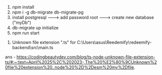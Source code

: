 <!-- Installation process -->

1) npm install
2) npm i -g db-migrate db-migrate-pg
3) install postgresql ---> add password root ---> create new database ("myDb")
4) db-migrate up initialize
5) npm run start

<!-- https://stackoverflow.com/questions/68724866/cannot-install-with-npm-package-from-git -->

<!-- prathamesh.mane@hotmail.com -->

<!-- nitin.chiliveri@hotmail.com -->
<!-- Nitin@123 -->



<!-- issues faced  -->

1)  Unknown file extension ".ts" for C:\Users\asus\Reedemify\redeemify-backend\src\main.ts

ans - https://codingbeautydev.com/blog/ts-node-unknown-file-extension-ts/#:~:text=April%2025%2C%202023-,The%20%E2%80%9CUnknown%20file%20extension%20.,node%20%2D%2Desm%20my%2Dfile.